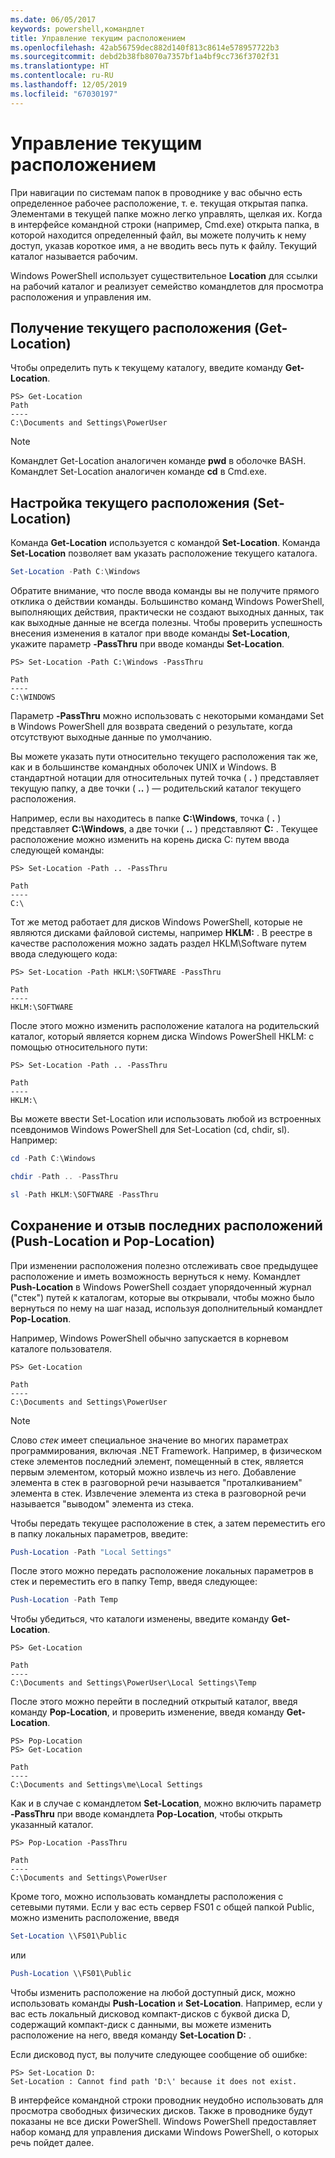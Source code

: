 ```yaml
---
ms.date: 06/05/2017
keywords: powershell,командлет
title: Управление текущим расположением
ms.openlocfilehash: 42ab56759dec882d140f813c8614e578957722b3
ms.sourcegitcommit: debd2b38fb8070a7357bf1a4bf9cc736f3702f31
ms.translationtype: HT
ms.contentlocale: ru-RU
ms.lasthandoff: 12/05/2019
ms.locfileid: "67030197"
---
```

# <a name="managing-current-location"></a>Управление текущим расположением

При навигации по системам папок в проводнике у вас обычно есть определенное рабочее расположение, т. е. текущая открытая папка. Элементами в текущей папке можно легко управлять, щелкая их. Когда в интерфейсе командной строки (например, Cmd.exe) открыта папка, в которой находится определенный файл, вы можете получить к нему доступ, указав короткое имя, а не вводить весь путь к файлу. Текущий каталог называется рабочим.

Windows PowerShell использует существительное **Location** для ссылки на рабочий каталог и реализует семейство командлетов для просмотра расположения и управления им.

## <a name="getting-your-current-location-get-location"></a>Получение текущего расположения (Get-Location)

Чтобы определить путь к текущему каталогу, введите команду **Get-Location**.

```
PS> Get-Location
Path
----
C:\Documents and Settings\PowerUser
```

> [!NOTE]
> Командлет Get-Location аналогичен команде **pwd** в оболочке BASH. Командлет Set-Location аналогичен команде **cd** в Cmd.exe.

## <a name="setting-your-current-location-set-location"></a>Настройка текущего расположения (Set-Location)

Команда **Get-Location** используется с командой **Set-Location**. Команда **Set-Location** позволяет вам указать расположение текущего каталога.

```powershell
Set-Location -Path C:\Windows
```

Обратите внимание, что после ввода команды вы не получите прямого отклика о действии команды. Большинство команд Windows PowerShell, выполняющих действия, практически не создают выходных данных, так как выходные данные не всегда полезны. Чтобы проверить успешность внесения изменения в каталог при вводе команды **Set-Location**, укажите параметр **-PassThru** при вводе команды **Set-Location**.

```
PS> Set-Location -Path C:\Windows -PassThru

Path
----
C:\WINDOWS
```

Параметр **-PassThru** можно использовать с некоторыми командами Set в Windows PowerShell для возврата сведений о результате, когда отсутствуют выходные данные по умолчанию.

Вы можете указать пути относительно текущего расположения так же, как и в большинстве командных оболочек UNIX и Windows. В стандартной нотации для относительных путей точка ( **.** ) представляет текущую папку, а две точки ( **..** ) — родительский каталог текущего расположения.

Например, если вы находитесь в папке **C:\\Windows**, точка ( **.** ) представляет **C:\\Windows**, а две точки ( **..** ) представляют **C:** . Текущее расположение можно изменить на корень диска C: путем ввода следующей команды:

```
PS> Set-Location -Path .. -PassThru

Path
----
C:\
```

Тот же метод работает для дисков Windows PowerShell, которые не являются дисками файловой системы, например **HKLM:** . В реестре в качестве расположения можно задать раздел HKLM\\Software путем ввода следующего кода:

```
PS> Set-Location -Path HKLM:\SOFTWARE -PassThru

Path
----
HKLM:\SOFTWARE
```

После этого можно изменить расположение каталога на родительский каталог, который является корнем диска Windows PowerShell HKLM: с помощью относительного пути:

```
PS> Set-Location -Path .. -PassThru

Path
----
HKLM:\
```

Вы можете ввести Set-Location или использовать любой из встроенных псевдонимов Windows PowerShell для Set-Location (cd, chdir, sl). Например:

```powershell
cd -Path C:\Windows
```

```powershell
chdir -Path .. -PassThru
```

```powershell
sl -Path HKLM:\SOFTWARE -PassThru
```

## <a name="saving-and-recalling-recent-locations-push-location-and-pop-location"></a>Сохранение и отзыв последних расположений (Push-Location и Pop-Location)

При изменении расположения полезно отслеживать свое предыдущее расположение и иметь возможность вернуться к нему. Командлет **Push-Location** в Windows PowerShell создает упорядоченный журнал ("стек") путей к каталогам, которые вы открывали, чтобы можно было вернуться по нему на шаг назад, используя дополнительный командлет **Pop-Location**.

Например, Windows PowerShell обычно запускается в корневом каталоге пользователя.

```
PS> Get-Location

Path
----
C:\Documents and Settings\PowerUser
```

> [!NOTE]
> Слово *стек* имеет специальное значение во многих параметрах программирования, включая .NET Framework. Например, в физическом стеке элементов последний элемент, помещенный в стек, является первым элементом, который можно извлечь из него. Добавление элемента в стек в разговорной речи называется "проталкиванием" элемента в стек. Извлечение элемента из стека в разговорной речи называется "выводом" элемента из стека.

Чтобы передать текущее расположение в стек, а затем переместить его в папку локальных параметров, введите:

```powershell
Push-Location -Path "Local Settings"
```

После этого можно передать расположение локальных параметров в стек и переместить его в папку Temp, введя следующее:

```powershell
Push-Location -Path Temp
```

Чтобы убедиться, что каталоги изменены, введите команду **Get-Location**.

```
PS> Get-Location

Path
----
C:\Documents and Settings\PowerUser\Local Settings\Temp
```

После этого можно перейти в последний открытый каталог, введя команду **Pop-Location**, и проверить изменение, введя команду **Get-Location**.

```
PS> Pop-Location
PS> Get-Location

Path
----
C:\Documents and Settings\me\Local Settings
```

Как и в случае с командлетом **Set-Location**, можно включить параметр **-PassThru** при вводе командлета **Pop-Location**, чтобы открыть указанный каталог.

```
PS> Pop-Location -PassThru

Path
----
C:\Documents and Settings\PowerUser
```

Кроме того, можно использовать командлеты расположения с сетевыми путями. Если у вас есть сервер FS01 с общей папкой Public, можно изменить расположение, введя

```powershell
Set-Location \\FS01\Public
```

или

```powershell
Push-Location \\FS01\Public
```

Чтобы изменить расположение на любой доступный диск, можно использовать команды **Push-Location** и **Set-Location**. Например, если у вас есть локальный дисковод компакт-дисков с буквой диска D, содержащий компакт-диск с данными, вы можете изменить расположение на него, введя команду **Set-Location D:** .

Если дисковод пуст, вы получите следующее сообщение об ошибке:

```
PS> Set-Location D:
Set-Location : Cannot find path 'D:\' because it does not exist.
```

В интерфейсе командной строки проводник неудобно использовать для просмотра свободных физических дисков. Также в проводнике будут показаны не все диски PowerShell. Windows PowerShell предоставляет набор команд для управления дисками Windows PowerShell, о которых речь пойдет далее.

